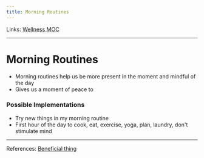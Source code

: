 ```yaml
---
title: Morning Routines
---
```

Links: [Wellness MOC](out/wellness-moc.md)
___
# Morning Routines
- Morning routines help us be more present in the moment and mindful of the day
- Gives us a moment of peace to 
### Possible Implementations
- Try new things in my morning routine
- First hour of the day to cook, eat, exercise, yoga, plan, laundry, don't stimulate mind


___
References: [Beneficial thing](https://medium.com/change-your-mind/the-simple-40-minute-morning-routine-that-completely-changed-my-life-2707208eb4d)